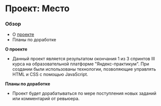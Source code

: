 # Проект: Место

### Обзор

* О [проекте](https://archi-ufanet.github.io/mesto/)
* Планы по доработке

**О проекте**

* Данный проект является результатом окончания 1 из 3 спринтов III курса на образовательной платформе "Яндекс-практикум". При создании были использованы технологии, позволяющие управлять HTML и CSS с помощью JavaScript.

**Планы по доработке**

* Проект будет дорабатываться по мере поступления новых заданий или комментарий от ревьюера.